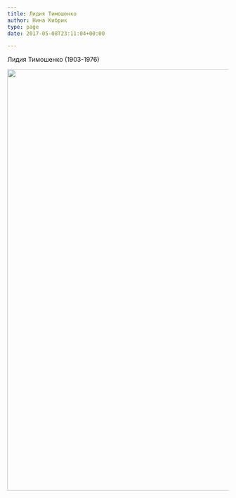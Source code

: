 ```yaml
---
title: Лидия Тимошенко
author: Нина Кибрик
type: page
date: 2017-05-08T23:11:04+00:00

---
```

Лидия Тимошенко (1903-1976)

<img class="alignnone size-full wp-image-140" src="http://nikolinden.ru/wp-content/uploads/2017/05/Lidija-Timoshenko.jpg" alt="" width="721" height="960" srcset="http://nikolinden.ru/wp-content/uploads/2017/05/Lidija-Timoshenko.jpg 721w, http://nikolinden.ru/wp-content/uploads/2017/05/Lidija-Timoshenko-225x300.jpg 225w" sizes="(max-width: 721px) 100vw, 721px" />